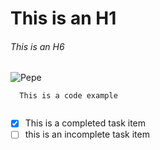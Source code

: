# This is an H1
###### This is an H6

![Pepe]([https://www.streamscheme.com/wp-content/uploads/2020/04/poggers.png])

```
  This is a code example
 
```

- [X] This is a completed task item
- [ ] this is an incomplete task item
